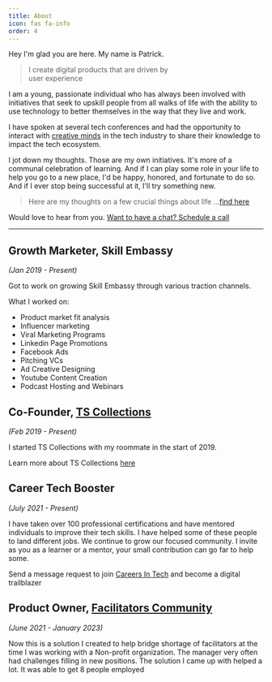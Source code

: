 ```yaml
---
title: About
icon: fas fa-info
order: 4
---
```


Hey I'm glad you are here. My name is Patrick.

> I create digital products
> that are driven by  
> user experience

I am a young, passionate individual who has always been involved with initiatives that seek to upskill people from all walks of life with the ability to use technology to better themselves in the way that they live and work.

I have spoken at several tech conferences and had the opportunity to interact with [creative minds](https://youtube.com/channel/UCsAjtT-RYQRtMngsTGLxS2Q) in the tech industry to share their knowledge to impact the tech ecosystem.

I jot down my thoughts. Those are my own initiatives. It's more of a communal celebration of learning. And if I can play some role in your life to help you go to a new place, I'd be happy, honored, and fortunate to do so. And if I ever stop being successful at it, I'll try something new.

> Here are my thoughts on a few crucial things about life ...[find here](https://patrickkyei.com/posts/who-is-me/)

Would love to hear from you. [Want to have a chat? Schedule a call](https://calendly.com/patrickbaffour/coffeechat)


<hr>

## Growth Marketer, Skill Embassy

*(Jan 2019 - Present)*

Got to work on growing Skill Embassy through various traction channels.

What I worked on:

- Product market fit analysis
- Influencer marketing
- Viral Marketing Programs
- Linkedin Page Promotions
- Facebook Ads
- Pitching VCs
- Ad Creative Designing
- Youtube Content Creation
- Podcast Hosting and Webinars

## Co-Founder, [TS Collections](https://sites.google.com/view/tscollections/)

*(Feb 2019 - Present)*

I started TS Collections with my roommate in the start of 2019. 

Learn more about TS Collections [here](https://web.facebook.com/trustedcollectionsstore)

## Career Tech Booster

*(July 2021 - Present)*

I have taken over 100 professional certifications and have mentored individuals to improve their tech skills. I have helped some of these people to land different jobs. We continue to grow our focused community. I invite as you as a learner or a mentor, your small contribution can go far to help some. 

Send a message request to join [Careers In Tech](https://wa.me/message/CFQ6VVR53WCBN1) and become a digital trailblazer

## Product Owner, [ Facilitators Community](https://bit.ly/helpshapetheworld)

*(June 2021 - January 2023)*

Now this is a solution I created to help bridge shortage of facilitators at the time I was working with a Non-profit organization.
The manager very often had challenges filling in new positions. The solution I came up with helped a lot. It was able to get 8 people employed
